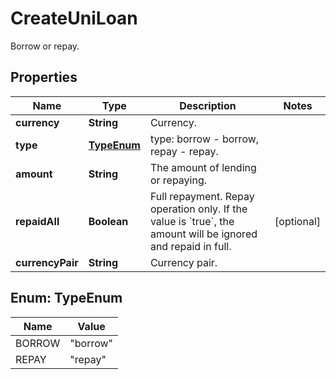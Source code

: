 
# CreateUniLoan

Borrow or repay.

## Properties

Name | Type | Description | Notes
------------ | ------------- | ------------- | -------------
**currency** | **String** | Currency. | 
**type** | [**TypeEnum**](#TypeEnum) | type: borrow - borrow, repay - repay. | 
**amount** | **String** | The amount of lending or repaying. | 
**repaidAll** | **Boolean** | Full repayment. Repay operation only. If the value is &#x60;true&#x60;, the amount will be ignored and repaid in full. |  [optional]
**currencyPair** | **String** | Currency pair. | 

## Enum: TypeEnum

Name | Value
---- | -----
BORROW | &quot;borrow&quot;
REPAY | &quot;repay&quot;

